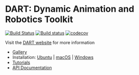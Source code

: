 # DART: Dynamic Animation and Robotics Toolkit
[![Build Status](https://travis-ci.org/dartsim/dart.png?branch=master)](https://travis-ci.org/dartsim/dart) [![Build status](https://ci.appveyor.com/api/projects/status/6rta8olo95bpu84r/branch/master?svg=true)](https://ci.appveyor.com/project/jslee02/dart/branch/master) [![codecov](https://codecov.io/gh/dartsim/dart/branch/master/graph/badge.svg)](https://codecov.io/gh/dartsim/dart)

Visit the [DART website](http://dartsim.github.io/) for more information
* [Gallery](http://dartsim.github.io/gallery.html)
* Installation: [Ubuntu](http://dartsim.github.io/install_dart_on_ubuntu.html) | [macOS](http://dartsim.github.io/install_dart_on_mac.html) | [Windows](http://dartsim.github.io/install_dart_on_windows.html)
* [Tutorials](http://dartsim.github.io/tutorials_introduction.html)
* [API Documentation](http://dartsim.github.io/dart/)
